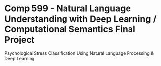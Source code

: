 # Comp 599 - Natural Language Understanding with Deep Learning / Computational Semantics Final Project
Psychological Stress Classification Using Natural Language Processing & Deep Learning.

